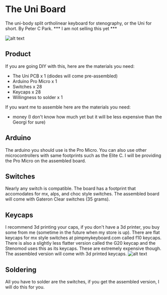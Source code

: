 # The Uni Board
The uni-body split ortholinear keyboard for stenography, or the Uni for short. By Peter C Park.
*** I am not selling this yet ***

![alt text](https://github.com/petercpark/unisplit_orthosteno/blob/main/Screenshots/uni%20board%20render.png?raw=true)

## Product
If you are going DIY with this, here are the materials you need:
* The Uni PCB x 1 (diodes will come pre-assembled)
* Arduino Pro Micro x 1
* Switches x 28
* Keycaps x 28
* Willingness to solder x 1

If you want me to assemble here are the materials you need:
* money (I don't know how much yet but it will be less expensive than the Georgi for sure)

## Arduino
The arduino you should use is the Pro Micro. You can also use other microcontrollers with same footprints such as the Elite C. I will be providing the Pro Micro on the assembled board.

## Switches
Nearly any switch is compatible. The board has a footprint that accomodates for mx, alps, and choc style switches. The assembled board will come with Gateron Clear switches (35 grams).

## Keycaps
I recommend 3d printing your caps, if you don't have a 3d printer, you buy some from me (sometime in the future when my store is up). There are flat keycaps for mx style switches at pimpmykeyboard.com called f10 keycaps. There is also a slightly less flatter version called the G20 keycap and the Stenomod uses this as its keycaps. These are extremely expensive though. The assembled version will come with 3d printed keycaps.
![alt text](https://github.com/petercpark/unisplit_orthosteno/blob/main/Screenshots/3d-printed-keycaps.jpg?raw=true)

## Soldering
All you have to solder are the switches, if you get the assembled version, I will do this for you.
